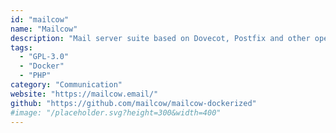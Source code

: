 ```yaml
---
id: "mailcow"
name: "Mailcow"
description: "Mail server suite based on Dovecot, Postfix and other open source software, that provides a modern Web UI for administration."
tags:
  - "GPL-3.0"
  - "Docker"
  - "PHP"
category: "Communication"
website: "https://mailcow.email/"
github: "https://github.com/mailcow/mailcow-dockerized"
#image: "/placeholder.svg?height=300&width=400"
---
```



